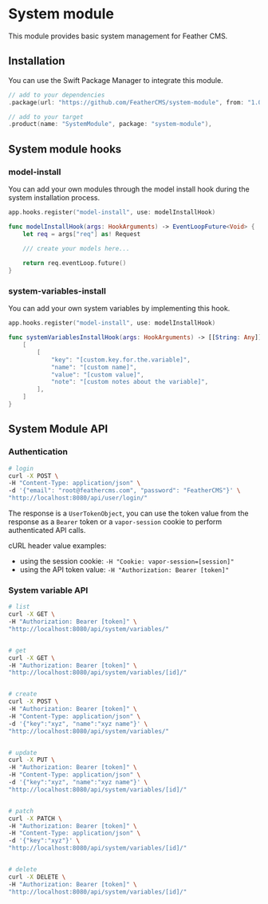 # System module

This module provides basic system management for Feather CMS.

## Installation

You can use the Swift Package Manager to integrate this module.

```swift
// add to your dependencies 
.package(url: "https://github.com/FeatherCMS/system-module", from: "1.0.0-beta"),

// add to your target
.product(name: "SystemModule", package: "system-module"),
```

## System module hooks

### model-install

You can add your own modules through the model install hook during the system installation process. 

```swift
app.hooks.register("model-install", use: modelInstallHook)

func modelInstallHook(args: HookArguments) -> EventLoopFuture<Void> {
    let req = args["req"] as! Request
    
    /// create your models here...

    return req.eventLoop.future()
}
```

### system-variables-install

You can add your own system variables by implementing this hook. 

```swift
app.hooks.register("model-install", use: modelInstallHook)

func systemVariablesInstallHook(args: HookArguments) -> [[String: Any]] {
    [
        [
            "key": "[custom.key.for.the.variable]",
            "name": "[custom name]",
            "value": "[custom value]",
            "note": "[custom notes about the variable]",
        ],
    ]
}
```

## System Module API

### Authentication

```sh
# login
curl -X POST \
-H "Content-Type: application/json" \
-d '{"email": "root@feathercms.com", "password": "FeatherCMS"}' \
"http://localhost:8080/api/user/login/"
```
The response is a `UserTokenObject`, you can use the token value from the response as a `Bearer` token or a `vapor-session` cookie to perform authenticated API calls.

cURL header value examples: 
- using the session cookie: `-H "Cookie: vapor-session=[session]"`
- using the API token value: `-H "Authorization: Bearer [token]"`


### System variable API

```sh
# list
curl -X GET \
-H "Authorization: Bearer [token]" \
"http://localhost:8080/api/system/variables/"


# get
curl -X GET \
-H "Authorization: Bearer [token]" \
"http://localhost:8080/api/system/variables/[id]/"


# create
curl -X POST \
-H "Authorization: Bearer [token]" \
-H "Content-Type: application/json" \
-d '{"key":"xyz", "name":"xyz name"}' \
"http://localhost:8080/api/system/variables/"


# update
curl -X PUT \
-H "Authorization: Bearer [token]" \
-H "Content-Type: application/json" \
-d '{"key":"xyz", "name":"xyz name"}' \
"http://localhost:8080/api/system/variables/[id]/"


# patch
curl -X PATCH \
-H "Authorization: Bearer [token]" \
-H "Content-Type: application/json" \
-d '{"key":"xyz"}' \
"http://localhost:8080/api/system/variables/[id]/"


# delete
curl -X DELETE \
-H "Authorization: Bearer [token]" \
"http://localhost:8080/api/system/variables/[id]/"
```
